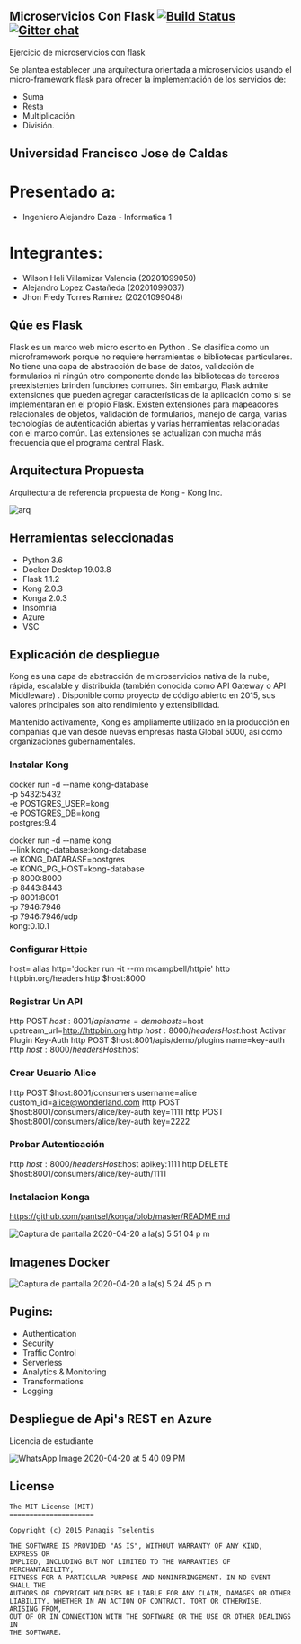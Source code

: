 ## Microservicios Con Flask  [![Build Status](https://travis-ci.org/pantsel/konga.svg?branch=master)](https://travis-ci.org/pantsel/konga)    [![Gitter chat](https://badges.gitter.im/pantsel-konga/Lobby.png)](https://gitter.im/pantsel-konga/Lobby)

Ejercicio de microservicios con flask

Se plantea establecer una arquitectura orientada a microservicios usando el micro-framework flask para ofrecer la implementación de los servicios de:

 - Suma 
 - Resta
 - Multiplicación
 - División.

## Universidad Francisco Jose de Caldas

# Presentado a: 

- Ingeniero Alejandro Daza - Informatica 1

# Integrantes:

- Wilson Heli Villamizar Valencia (20201099050) 
- Alejandro Lopez Castañeda       (20201099037)
- Jhon Fredy Torres Ramírez       (20201099048)

## Qúe es Flask

Flask es un marco web micro escrito en Python . Se clasifica como un microframework porque no requiere herramientas o bibliotecas particulares. No tiene una capa de abstracción de base de datos, validación de formularios ni ningún otro componente donde las bibliotecas de terceros preexistentes brinden funciones comunes. Sin embargo, Flask admite extensiones que pueden agregar características de la aplicación como si se implementaran en el propio Flask. Existen extensiones para mapeadores relacionales de objetos, validación de formularios, manejo de carga, varias tecnologías de autenticación abiertas y varias herramientas relacionadas con el marco común. Las extensiones se actualizan con mucha más frecuencia que el programa central Flask.

## Arquitectura Propuesta

Arquitectura de referencia propuesta de Kong - Kong Inc.

![arq](https://user-images.githubusercontent.com/15526824/79803656-068c2600-8328-11ea-9c14-fba27198ce0a.png)


## Herramientas seleccionadas 

- Python 3.6
- Docker Desktop 19.03.8
- Flask 1.1.2
- Kong 2.0.3 
- Konga 2.0.3
- Insomnia
- Azure
- VSC

## Explicación de despliegue

Kong es una capa de abstracción de microservicios nativa de la nube, rápida, escalable y distribuida (también conocida como API Gateway o API Middleware) . Disponible como proyecto de código abierto en 2015, sus valores principales son alto rendimiento y extensibilidad.

Mantenido activamente, Kong es ampliamente utilizado en la producción en compañías que van desde nuevas empresas hasta Global 5000, así como organizaciones gubernamentales.

### Instalar Kong

docker run -d --name kong-database \
              -p 5432:5432 \
              -e POSTGRES_USER=kong \
              -e POSTGRES_DB=kong \
              postgres:9.4

docker run -d --name kong \
              --link kong-database:kong-database \
              -e KONG_DATABASE=postgres \
              -e KONG_PG_HOST=kong-database \
              -p 8000:8000 \
              -p 8443:8443 \
              -p 8001:8001 \
              -p 7946:7946 \
              -p 7946:7946/udp \
              kong:0.10.1
              
### Configurar Httpie

host=<tu-hostname-externo>
alias http='docker run -it --rm mcampbell/httpie'
http httpbin.org/headers
http $host:8000
 
### Registrar Un API

http POST $host:8001/apis name=demo hosts=$host upstream_url=http://httpbin.org
http $host:8000/headers Host:$host
Activar Plugin Key-Auth
http POST $host:8001/apis/demo/plugins name=key-auth
http $host:8000/headers Host:$host
 
### Crear Usuario Alice

http POST $host:8001/consumers username=alice custom_id=alice@wonderland.com
http POST $host:8001/consumers/alice/key-auth key=1111
http POST $host:8001/consumers/alice/key-auth key=2222
 
### Probar Autenticación

http $host:8000/headers Host:$host apikey:1111
http DELETE $host:8001/consumers/alice/key-auth/1111

### Instalacion Konga
https://github.com/pantsel/konga/blob/master/README.md

![Captura de pantalla 2020-04-20 a la(s) 5 51 04 p  m](https://user-images.githubusercontent.com/15526824/79807127-a7321400-832f-11ea-951b-633eca0f3c53.png)

## Imagenes Docker

![Captura de pantalla 2020-04-20 a la(s) 5 24 45 p  m](https://user-images.githubusercontent.com/15526824/79805528-f9713600-832b-11ea-94b9-76094817c33f.png)

## Pugins:

- Authentication
- Security
- Traffic Control
- Serverless
- Analytics & Monitoring
- Transformations
- Logging

## Despliegue de Api's REST en Azure

Licencia de estudiante

![WhatsApp Image 2020-04-20 at 5 40 09 PM](https://user-images.githubusercontent.com/15526824/79806996-55898980-832f-11ea-8b07-8c7dab03e912.jpeg)


## License
```
The MIT License (MIT)
=====================

Copyright (c) 2015 Panagis Tselentis

THE SOFTWARE IS PROVIDED "AS IS", WITHOUT WARRANTY OF ANY KIND, EXPRESS OR
IMPLIED, INCLUDING BUT NOT LIMITED TO THE WARRANTIES OF MERCHANTABILITY,
FITNESS FOR A PARTICULAR PURPOSE AND NONINFRINGEMENT. IN NO EVENT SHALL THE
AUTHORS OR COPYRIGHT HOLDERS BE LIABLE FOR ANY CLAIM, DAMAGES OR OTHER
LIABILITY, WHETHER IN AN ACTION OF CONTRACT, TORT OR OTHERWISE, ARISING FROM,
OUT OF OR IN CONNECTION WITH THE SOFTWARE OR THE USE OR OTHER DEALINGS IN
THE SOFTWARE.
```
